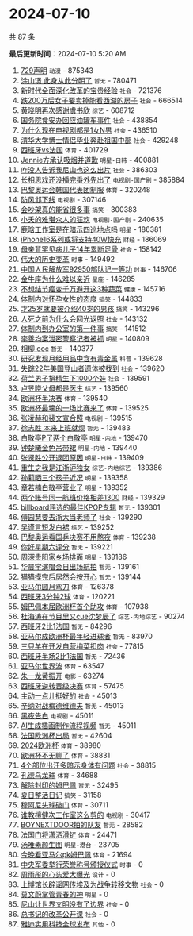 # 2024-07-10

共 87 条


<!-- BEGIN -->

**最后更新时间**：2024-07-10 5:20 AM
1. [729声明](https://m.weibo.cn/search?containerid=100103type%3D1%26t%3D10%26q%3D729%E5%A3%B0%E6%98%8E&stream_entry_id=31&isnewpage=1&extparam=seat%3D1%26flag%3D2%26filter_type%3Drealtimehot%26c_type%3D31%26lcate%3D5001%26cate%3D5001%26realpos%3D1%26q%3D729%25E5%25A3%25B0%25E6%2598%258E%26dgr%3D0%26band_rank%3D1%26pos%3D0%26stream_entry_id%3D31%26display_time%3D1720542361%26pre_seqid%3D17205423611460944688) `动漫` - 875343
2. [涂山璟 此身从此分明了](https://m.weibo.cn/search?containerid=100103type%3D1%26t%3D10%26q%3D%E6%B6%82%E5%B1%B1%E7%92%9F+%E6%AD%A4%E8%BA%AB%E4%BB%8E%E6%AD%A4%E5%88%86%E6%98%8E%E4%BA%86&stream_entry_id=31&isnewpage=1&extparam=seat%3D1%26flag%3D2%26filter_type%3Drealtimehot%26c_type%3D31%26lcate%3D5001%26cate%3D5001%26realpos%3D2%26q%3D%25E6%25B6%2582%25E5%25B1%25B1%25E7%2592%259F%2520%25E6%25AD%25A4%25E8%25BA%25AB%25E4%25BB%258E%25E6%25AD%25A4%25E5%2588%2586%25E6%2598%258E%25E4%25BA%2586%26dgr%3D0%26band_rank%3D2%26pos%3D1%26stream_entry_id%3D31%26display_time%3D1720542361%26pre_seqid%3D17205423611460944688) `暂无` - 780471
3. [新时代全面深化改革的宝贵经验](https://m.weibo.cn/search?containerid=100103type%3D1%26t%3D10%26q%3D%23%E6%96%B0%E6%97%B6%E4%BB%A3%E5%85%A8%E9%9D%A2%E6%B7%B1%E5%8C%96%E6%94%B9%E9%9D%A9%E7%9A%84%E5%AE%9D%E8%B4%B5%E7%BB%8F%E9%AA%8C%23&stream_entry_id=31&isnewpage=1&extparam=seat%3D1%26flag%3D0%26filter_type%3Drealtimehot%26c_type%3D31%26lcate%3D5001%26cate%3D5001%26realpos%3D3%26q%3D%2523%25E6%2596%25B0%25E6%2597%25B6%25E4%25BB%25A3%25E5%2585%25A8%25E9%259D%25A2%25E6%25B7%25B1%25E5%258C%2596%25E6%2594%25B9%25E9%259D%25A9%25E7%259A%2584%25E5%25AE%259D%25E8%25B4%25B5%25E7%25BB%258F%25E9%25AA%258C%2523%26dgr%3D0%26band_rank%3D3%26pos%3D2%26stream_entry_id%3D31%26display_time%3D1720542361%26pre_seqid%3D17205423611460944688) `社会` - 721376
4. [跌200万后女子要卖掉能看西湖的房子](https://m.weibo.cn/search?containerid=100103type%3D1%26t%3D10%26q%3D%23%E8%B7%8C200%E4%B8%87%E5%90%8E%E5%A5%B3%E5%AD%90%E8%A6%81%E5%8D%96%E6%8E%89%E8%83%BD%E7%9C%8B%E8%A5%BF%E6%B9%96%E7%9A%84%E6%88%BF%E5%AD%90%23&stream_entry_id=31&isnewpage=1&extparam=seat%3D1%26flag%3D2%26filter_type%3Drealtimehot%26c_type%3D31%26lcate%3D5001%26cate%3D5001%26realpos%3D4%26q%3D%2523%25E8%25B7%258C200%25E4%25B8%2587%25E5%2590%258E%25E5%25A5%25B3%25E5%25AD%2590%25E8%25A6%2581%25E5%258D%2596%25E6%258E%2589%25E8%2583%25BD%25E7%259C%258B%25E8%25A5%25BF%25E6%25B9%2596%25E7%259A%2584%25E6%2588%25BF%25E5%25AD%2590%2523%26dgr%3D0%26band_rank%3D4%26pos%3D4%26stream_entry_id%3D31%26display_time%3D1720542361%26pre_seqid%3D17205423611460944688) `社会` - 666514
5. [黄晓明再次感谢虞书欣](https://m.weibo.cn/search?containerid=100103type%3D1%26t%3D10%26q%3D%23%E9%BB%84%E6%99%93%E6%98%8E%E5%86%8D%E6%AC%A1%E6%84%9F%E8%B0%A2%E8%99%9E%E4%B9%A6%E6%AC%A3%23&stream_entry_id=31&isnewpage=1&extparam=seat%3D1%26flag%3D2%26filter_type%3Drealtimehot%26c_type%3D31%26lcate%3D5001%26cate%3D5001%26realpos%3D5%26q%3D%2523%25E9%25BB%2584%25E6%2599%2593%25E6%2598%258E%25E5%2586%258D%25E6%25AC%25A1%25E6%2584%259F%25E8%25B0%25A2%25E8%2599%259E%25E4%25B9%25A6%25E6%25AC%25A3%2523%26dgr%3D0%26band_rank%3D5%26pos%3D5%26stream_entry_id%3D31%26display_time%3D1720542361%26pre_seqid%3D17205423611460944688) `综艺` - 608712
6. [国务院食安办回应油罐车事件](https://m.weibo.cn/search?containerid=100103type%3D1%26t%3D10%26q%3D%23%E5%9B%BD%E5%8A%A1%E9%99%A2%E9%A3%9F%E5%AE%89%E5%8A%9E%E5%9B%9E%E5%BA%94%E6%B2%B9%E7%BD%90%E8%BD%A6%E4%BA%8B%E4%BB%B6%23&stream_entry_id=31&isnewpage=1&extparam=seat%3D1%26flag%3D16%26filter_type%3Drealtimehot%26c_type%3D31%26lcate%3D5001%26cate%3D5001%26realpos%3D6%26q%3D%2523%25E5%259B%25BD%25E5%258A%25A1%25E9%2599%25A2%25E9%25A3%259F%25E5%25AE%2589%25E5%258A%259E%25E5%259B%259E%25E5%25BA%2594%25E6%25B2%25B9%25E7%25BD%2590%25E8%25BD%25A6%25E4%25BA%258B%25E4%25BB%25B6%2523%26dgr%3D0%26band_rank%3D6%26pos%3D6%26stream_entry_id%3D31%26display_time%3D1720542361%26pre_seqid%3D17205423611460944688) `社会` - 438854
7. [为什么现在电视剧都是1女N男](https://m.weibo.cn/search?containerid=100103type%3D1%26t%3D10%26q%3D%23%E4%B8%BA%E4%BB%80%E4%B9%88%E7%8E%B0%E5%9C%A8%E7%94%B5%E8%A7%86%E5%89%A7%E9%83%BD%E6%98%AF1%E5%A5%B3N%E7%94%B7%23&stream_entry_id=31&isnewpage=1&extparam=seat%3D1%26flag%3D1%26filter_type%3Drealtimehot%26c_type%3D31%26lcate%3D5001%26cate%3D5001%26realpos%3D7%26q%3D%2523%25E4%25B8%25BA%25E4%25BB%2580%25E4%25B9%2588%25E7%258E%25B0%25E5%259C%25A8%25E7%2594%25B5%25E8%25A7%2586%25E5%2589%25A7%25E9%2583%25BD%25E6%2598%25AF1%25E5%25A5%25B3N%25E7%2594%25B7%2523%26dgr%3D0%26band_rank%3D7%26pos%3D8%26stream_entry_id%3D31%26display_time%3D1720542361%26pre_seqid%3D17205423611460944688) `社会` - 436510
8. [清华大学博士情侣毕业奔赴祖国中部](https://m.weibo.cn/search?containerid=100103type%3D1%26t%3D10%26q%3D%23%E6%B8%85%E5%8D%8E%E5%A4%A7%E5%AD%A6%E5%8D%9A%E5%A3%AB%E6%83%85%E4%BE%A3%E6%AF%95%E4%B8%9A%E5%A5%94%E8%B5%B4%E7%A5%96%E5%9B%BD%E4%B8%AD%E9%83%A8%23&stream_entry_id=31&isnewpage=1&extparam=seat%3D1%26flag%3D1%26filter_type%3Drealtimehot%26c_type%3D31%26lcate%3D5001%26cate%3D5001%26realpos%3D8%26q%3D%2523%25E6%25B8%2585%25E5%258D%258E%25E5%25A4%25A7%25E5%25AD%25A6%25E5%258D%259A%25E5%25A3%25AB%25E6%2583%2585%25E4%25BE%25A3%25E6%25AF%2595%25E4%25B8%259A%25E5%25A5%2594%25E8%25B5%25B4%25E7%25A5%2596%25E5%259B%25BD%25E4%25B8%25AD%25E9%2583%25A8%2523%26dgr%3D0%26band_rank%3D8%26pos%3D9%26stream_entry_id%3D31%26display_time%3D1720542361%26pre_seqid%3D17205423611460944688) `社会` - 429248
9. [西班牙vs法国](https://m.weibo.cn/search?containerid=100103type%3D1%26t%3D10%26q%3D%23%E8%A5%BF%E7%8F%AD%E7%89%99vs%E6%B3%95%E5%9B%BD%23&stream_entry_id=31&isnewpage=1&extparam=seat%3D1%26flag%3D0%26filter_type%3Drealtimehot%26c_type%3D31%26lcate%3D5001%26cate%3D5001%26realpos%3D16%26q%3D%2523%25E8%25A5%25BF%25E7%258F%25AD%25E7%2589%2599vs%25E6%25B3%2595%25E5%259B%25BD%2523%26dgr%3D0%26band_rank%3D16%26pos%3D17%26stream_entry_id%3D31%26display_time%3D1720542361%26pre_seqid%3D17205423611460944688) `体育` - 401729
10. [Jennie方承认吸烟并道歉](https://m.weibo.cn/search?containerid=100103type%3D1%26t%3D10%26q%3D%23Jennie%E6%96%B9%E6%89%BF%E8%AE%A4%E5%90%B8%E7%83%9F%E5%B9%B6%E9%81%93%E6%AD%89%23&stream_entry_id=31&isnewpage=1&extparam=seat%3D1%26flag%3D2%26filter_type%3Drealtimehot%26c_type%3D31%26lcate%3D5001%26cate%3D5001%26realpos%3D9%26q%3D%2523Jennie%25E6%2596%25B9%25E6%2589%25BF%25E8%25AE%25A4%25E5%2590%25B8%25E7%2583%259F%25E5%25B9%25B6%25E9%2581%2593%25E6%25AD%2589%2523%26dgr%3D0%26band_rank%3D9%26pos%3D10%26stream_entry_id%3D31%26display_time%3D1720542361%26pre_seqid%3D17205423611460944688) `明星-日韩` - 400881
11. [咋没人告诉我尼山也这么出片](https://m.weibo.cn/search?containerid=100103type%3D1%26t%3D10%26q%3D%23%E5%92%8B%E6%B2%A1%E4%BA%BA%E5%91%8A%E8%AF%89%E6%88%91%E5%B0%BC%E5%B1%B1%E4%B9%9F%E8%BF%99%E4%B9%88%E5%87%BA%E7%89%87%23&stream_entry_id=31&isnewpage=1&extparam=seat%3D1%26flag%3D32768%26filter_type%3Drealtimehot%26c_type%3D31%26lcate%3D5001%26cate%3D5001%26realpos%3D10%26q%3D%2523%25E5%2592%258B%25E6%25B2%25A1%25E4%25BA%25BA%25E5%2591%258A%25E8%25AF%2589%25E6%2588%2591%25E5%25B0%25BC%25E5%25B1%25B1%25E4%25B9%259F%25E8%25BF%2599%25E4%25B9%2588%25E5%2587%25BA%25E7%2589%2587%2523%26dgr%3D0%26band_rank%3D10%26pos%3D11%26stream_entry_id%3D31%26display_time%3D1720542361%26pre_seqid%3D17205423611460944688) `社会` - 386303
12. [长相思戏还没播完番外先出了](https://m.weibo.cn/search?containerid=100103type%3D1%26t%3D10%26q%3D%23%E9%95%BF%E7%9B%B8%E6%80%9D%E6%88%8F%E8%BF%98%E6%B2%A1%E6%92%AD%E5%AE%8C%E7%95%AA%E5%A4%96%E5%85%88%E5%87%BA%E4%BA%86%23&stream_entry_id=31&isnewpage=1&extparam=seat%3D1%26flag%3D1%26filter_type%3Drealtimehot%26c_type%3D31%26lcate%3D5001%26cate%3D5001%26realpos%3D11%26q%3D%2523%25E9%2595%25BF%25E7%259B%25B8%25E6%2580%259D%25E6%2588%258F%25E8%25BF%2598%25E6%25B2%25A1%25E6%2592%25AD%25E5%25AE%258C%25E7%2595%25AA%25E5%25A4%2596%25E5%2585%2588%25E5%2587%25BA%25E4%25BA%2586%2523%26dgr%3D0%26band_rank%3D11%26pos%3D12%26stream_entry_id%3D31%26display_time%3D1720542361%26pre_seqid%3D17205423611460944688) `电视剧-国产剧` - 385884
13. [巴黎奥运会韩国代表团制服](https://m.weibo.cn/search?containerid=100103type%3D1%26t%3D10%26q%3D%23%E5%B7%B4%E9%BB%8E%E5%A5%A5%E8%BF%90%E4%BC%9A%E9%9F%A9%E5%9B%BD%E4%BB%A3%E8%A1%A8%E5%9B%A2%E5%88%B6%E6%9C%8D%23&stream_entry_id=31&isnewpage=1&extparam=seat%3D1%26flag%3D2%26filter_type%3Drealtimehot%26c_type%3D31%26lcate%3D5001%26cate%3D5001%26realpos%3D12%26q%3D%2523%25E5%25B7%25B4%25E9%25BB%258E%25E5%25A5%25A5%25E8%25BF%2590%25E4%25BC%259A%25E9%259F%25A9%25E5%259B%25BD%25E4%25BB%25A3%25E8%25A1%25A8%25E5%259B%25A2%25E5%2588%25B6%25E6%259C%258D%2523%26dgr%3D0%26band_rank%3D12%26pos%3D13%26stream_entry_id%3D31%26display_time%3D1720542361%26pre_seqid%3D17205423611460944688) `体育` - 320248
14. [防风邶下线](https://m.weibo.cn/search?containerid=100103type%3D1%26t%3D10%26q%3D%23%E9%98%B2%E9%A3%8E%E9%82%B6%E4%B8%8B%E7%BA%BF%23&stream_entry_id=31&isnewpage=1&extparam=seat%3D1%26flag%3D0%26filter_type%3Drealtimehot%26c_type%3D31%26lcate%3D5001%26cate%3D5001%26realpos%3D13%26q%3D%2523%25E9%2598%25B2%25E9%25A3%258E%25E9%2582%25B6%25E4%25B8%258B%25E7%25BA%25BF%2523%26dgr%3D0%26band_rank%3D13%26pos%3D14%26stream_entry_id%3D31%26display_time%3D1720542361%26pre_seqid%3D17205423611460944688) `电视剧` - 307146
15. [会吵架真的能省很多事](https://m.weibo.cn/search?containerid=100103type%3D1%26t%3D10%26q%3D%23%E4%BC%9A%E5%90%B5%E6%9E%B6%E7%9C%9F%E7%9A%84%E8%83%BD%E7%9C%81%E5%BE%88%E5%A4%9A%E4%BA%8B%23&stream_entry_id=31&isnewpage=1&extparam=seat%3D1%26flag%3D2%26filter_type%3Drealtimehot%26c_type%3D31%26lcate%3D5001%26cate%3D5001%26realpos%3D14%26q%3D%2523%25E4%25BC%259A%25E5%2590%25B5%25E6%259E%25B6%25E7%259C%259F%25E7%259A%2584%25E8%2583%25BD%25E7%259C%2581%25E5%25BE%2588%25E5%25A4%259A%25E4%25BA%258B%2523%26dgr%3D0%26band_rank%3D14%26pos%3D15%26stream_entry_id%3D31%26display_time%3D1720542361%26pre_seqid%3D17205423611460944688) `搞笑` - 300383
16. [小夭的难堪众人的狂欢](https://m.weibo.cn/search?containerid=100103type%3D1%26t%3D10%26q%3D%23%E5%B0%8F%E5%A4%AD%E7%9A%84%E9%9A%BE%E5%A0%AA%E4%BC%97%E4%BA%BA%E7%9A%84%E7%8B%82%E6%AC%A2%23&stream_entry_id=31&isnewpage=1&extparam=seat%3D1%26flag%3D0%26filter_type%3Drealtimehot%26c_type%3D31%26lcate%3D5001%26cate%3D5001%26realpos%3D15%26q%3D%2523%25E5%25B0%258F%25E5%25A4%25AD%25E7%259A%2584%25E9%259A%25BE%25E5%25A0%25AA%25E4%25BC%2597%25E4%25BA%25BA%25E7%259A%2584%25E7%258B%2582%25E6%25AC%25A2%2523%26dgr%3D0%26band_rank%3D15%26pos%3D16%26stream_entry_id%3D31%26display_time%3D1720542361%26pre_seqid%3D17205423611460944688) `电视剧-国产剧` - 240635
17. [鹿晗工作室是在暗示四巡地点吗](https://m.weibo.cn/search?containerid=100103type%3D1%26t%3D10%26q%3D%23%E9%B9%BF%E6%99%97%E5%B7%A5%E4%BD%9C%E5%AE%A4%E6%98%AF%E5%9C%A8%E6%9A%97%E7%A4%BA%E5%9B%9B%E5%B7%A1%E5%9C%B0%E7%82%B9%E5%90%97%23&stream_entry_id=31&isnewpage=1&extparam=seat%3D1%26flag%3D0%26filter_type%3Drealtimehot%26c_type%3D31%26lcate%3D5001%26cate%3D5001%26realpos%3D17%26q%3D%2523%25E9%25B9%25BF%25E6%2599%2597%25E5%25B7%25A5%25E4%25BD%259C%25E5%25AE%25A4%25E6%2598%25AF%25E5%259C%25A8%25E6%259A%2597%25E7%25A4%25BA%25E5%259B%259B%25E5%25B7%25A1%25E5%259C%25B0%25E7%2582%25B9%25E5%2590%2597%2523%26dgr%3D0%26band_rank%3D17%26pos%3D18%26stream_entry_id%3D31%26display_time%3D1720542361%26pre_seqid%3D17205423611460944688) `明星` - 186381
18. [iPhone16系列或将支持40W快充](https://m.weibo.cn/search?containerid=100103type%3D1%26t%3D10%26q%3D%23iPhone16%E7%B3%BB%E5%88%97%E6%88%96%E5%B0%86%E6%94%AF%E6%8C%8140W%E5%BF%AB%E5%85%85%23&stream_entry_id=31&isnewpage=1&extparam=seat%3D1%26flag%3D1%26filter_type%3Drealtimehot%26c_type%3D31%26lcate%3D5001%26cate%3D5001%26realpos%3D18%26q%3D%2523iPhone16%25E7%25B3%25BB%25E5%2588%2597%25E6%2588%2596%25E5%25B0%2586%25E6%2594%25AF%25E6%258C%258140W%25E5%25BF%25AB%25E5%2585%2585%2523%26dgr%3D0%26band_rank%3D18%26pos%3D19%26stream_entry_id%3D31%26display_time%3D1720542361%26pre_seqid%3D17205423611460944688) `财经` - 186069
19. [母亲背罕见病儿子14年累断足骨](https://m.weibo.cn/search?containerid=100103type%3D1%26t%3D10%26q%3D%23%E6%AF%8D%E4%BA%B2%E8%83%8C%E7%BD%95%E8%A7%81%E7%97%85%E5%84%BF%E5%AD%9014%E5%B9%B4%E7%B4%AF%E6%96%AD%E8%B6%B3%E9%AA%A8%23&stream_entry_id=31&isnewpage=1&extparam=seat%3D1%26flag%3D32768%26filter_type%3Drealtimehot%26c_type%3D31%26lcate%3D5001%26cate%3D5001%26realpos%3D10%26q%3D%2523%25E6%25AF%258D%25E4%25BA%25B2%25E8%2583%258C%25E7%25BD%2595%25E8%25A7%2581%25E7%2597%2585%25E5%2584%25BF%25E5%25AD%259014%25E5%25B9%25B4%25E7%25B4%25AF%25E6%2596%25AD%25E8%25B6%25B3%25E9%25AA%25A8%2523%26dgr%3D0%26band_rank%3D10%26pos%3D11%26stream_entry_id%3D31%26display_time%3D1720545578%26pre_seqid%3D172054557846500489212) `社会` - 158142
20. [伟大的历史变革](https://m.weibo.cn/search?containerid=100103type%3D1%26t%3D10%26q%3D%23%E4%BC%9F%E5%A4%A7%E7%9A%84%E5%8E%86%E5%8F%B2%E5%8F%98%E9%9D%A9%23&stream_entry_id=31&isnewpage=1&extparam=seat%3D1%26flag%3D0%26filter_type%3Drealtimehot%26c_type%3D31%26band_rank%3D3%26lcate%3D5001%26cate%3D5001%26stream_entry_id%3D31%26pos%3D2%26realpos%3D3%26q%3D%2523%25E4%25BC%259F%25E5%25A4%25A7%25E7%259A%2584%25E5%258E%2586%25E5%258F%25B2%25E5%258F%2598%25E9%259D%25A9%2523%26dgr%3D0%26display_time%3D1720549640%26pre_seqid%3D17205496405250944353) `时事` - 149492
21. [中国人民解放军92950部队记一等功](https://m.weibo.cn/search?containerid=100103type%3D1%26t%3D10%26q%3D%23%E4%B8%AD%E5%9B%BD%E4%BA%BA%E6%B0%91%E8%A7%A3%E6%94%BE%E5%86%9B92950%E9%83%A8%E9%98%9F%E8%AE%B0%E4%B8%80%E7%AD%89%E5%8A%9F%23&stream_entry_id=31&isnewpage=1&extparam=seat%3D1%26flag%3D0%26filter_type%3Drealtimehot%26c_type%3D31%26lcate%3D5001%26cate%3D5001%26realpos%3D19%26q%3D%2523%25E4%25B8%25AD%25E5%259B%25BD%25E4%25BA%25BA%25E6%25B0%2591%25E8%25A7%25A3%25E6%2594%25BE%25E5%2586%259B92950%25E9%2583%25A8%25E9%2598%259F%25E8%25AE%25B0%25E4%25B8%2580%25E7%25AD%2589%25E5%258A%259F%2523%26dgr%3D0%26band_rank%3D19%26pos%3D20%26stream_entry_id%3D31%26display_time%3D1720542361%26pre_seqid%3D17205423611460944688) `时事` - 146706
22. [金牛座为什么难以亲近](https://m.weibo.cn/search?containerid=100103type%3D1%26t%3D10%26q%3D%23%E9%87%91%E7%89%9B%E5%BA%A7%E4%B8%BA%E4%BB%80%E4%B9%88%E9%9A%BE%E4%BB%A5%E4%BA%B2%E8%BF%91%23&stream_entry_id=31&isnewpage=1&extparam=seat%3D1%26flag%3D0%26filter_type%3Drealtimehot%26c_type%3D31%26lcate%3D5001%26cate%3D5001%26realpos%3D20%26q%3D%2523%25E9%2587%2591%25E7%2589%259B%25E5%25BA%25A7%25E4%25B8%25BA%25E4%25BB%2580%25E4%25B9%2588%25E9%259A%25BE%25E4%25BB%25A5%25E4%25BA%25B2%25E8%25BF%2591%2523%26dgr%3D0%26band_rank%3D20%26pos%3D21%26stream_entry_id%3D31%26display_time%3D1720542361%26pre_seqid%3D17205423611460944688) `星座` - 146285
23. [不想结节癌变千万避开这3种蔬菜](https://m.weibo.cn/search?containerid=100103type%3D1%26t%3D10%26q%3D%23%E4%B8%8D%E6%83%B3%E7%BB%93%E8%8A%82%E7%99%8C%E5%8F%98%E5%8D%83%E4%B8%87%E9%81%BF%E5%BC%80%E8%BF%993%E7%A7%8D%E8%94%AC%E8%8F%9C%23&stream_entry_id=31&isnewpage=1&extparam=seat%3D1%26flag%3D1%26filter_type%3Drealtimehot%26c_type%3D31%26lcate%3D5001%26cate%3D5001%26realpos%3D21%26q%3D%2523%25E4%25B8%258D%25E6%2583%25B3%25E7%25BB%2593%25E8%258A%2582%25E7%2599%258C%25E5%258F%2598%25E5%258D%2583%25E4%25B8%2587%25E9%2581%25BF%25E5%25BC%2580%25E8%25BF%25993%25E7%25A7%258D%25E8%2594%25AC%25E8%258F%259C%2523%26dgr%3D0%26band_rank%3D21%26pos%3D22%26stream_entry_id%3D31%26display_time%3D1720542361%26pre_seqid%3D17205423611460944688) `健康` - 145716
24. [体制内对怀孕女性的态度](https://m.weibo.cn/search?containerid=100103type%3D1%26t%3D10%26q%3D%23%E4%BD%93%E5%88%B6%E5%86%85%E5%AF%B9%E6%80%80%E5%AD%95%E5%A5%B3%E6%80%A7%E7%9A%84%E6%80%81%E5%BA%A6%23&stream_entry_id=31&isnewpage=1&extparam=seat%3D1%26flag%3D0%26filter_type%3Drealtimehot%26c_type%3D31%26lcate%3D5001%26cate%3D5001%26realpos%3D22%26q%3D%2523%25E4%25BD%2593%25E5%2588%25B6%25E5%2586%2585%25E5%25AF%25B9%25E6%2580%2580%25E5%25AD%2595%25E5%25A5%25B3%25E6%2580%25A7%25E7%259A%2584%25E6%2580%2581%25E5%25BA%25A6%2523%26dgr%3D0%26band_rank%3D22%26pos%3D23%26stream_entry_id%3D31%26display_time%3D1720542361%26pre_seqid%3D17205423611460944688) `搞笑` - 144833
25. [才25岁就要被介绍40岁的男孩](https://m.weibo.cn/search?containerid=100103type%3D1%26t%3D10%26q%3D%23%E6%89%8D25%E5%B2%81%E5%B0%B1%E8%A6%81%E8%A2%AB%E4%BB%8B%E7%BB%8D40%E5%B2%81%E7%9A%84%E7%94%B7%E5%AD%A9%23&stream_entry_id=31&isnewpage=1&extparam=seat%3D1%26flag%3D0%26filter_type%3Drealtimehot%26c_type%3D31%26lcate%3D5001%26cate%3D5001%26realpos%3D23%26q%3D%2523%25E6%2589%258D25%25E5%25B2%2581%25E5%25B0%25B1%25E8%25A6%2581%25E8%25A2%25AB%25E4%25BB%258B%25E7%25BB%258D40%25E5%25B2%2581%25E7%259A%2584%25E7%2594%25B7%25E5%25AD%25A9%2523%26dgr%3D0%26band_rank%3D23%26pos%3D24%26stream_entry_id%3D31%26display_time%3D1720542361%26pre_seqid%3D17205423611460944688) `搞笑` - 143296
26. [人死之前为什么会回光返照](https://m.weibo.cn/search?containerid=100103type%3D1%26t%3D10%26q%3D%23%E4%BA%BA%E6%AD%BB%E4%B9%8B%E5%89%8D%E4%B8%BA%E4%BB%80%E4%B9%88%E4%BC%9A%E5%9B%9E%E5%85%89%E8%BF%94%E7%85%A7%23&stream_entry_id=31&isnewpage=1&extparam=seat%3D1%26flag%3D1%26filter_type%3Drealtimehot%26c_type%3D31%26lcate%3D5001%26cate%3D5001%26realpos%3D24%26q%3D%2523%25E4%25BA%25BA%25E6%25AD%25BB%25E4%25B9%258B%25E5%2589%258D%25E4%25B8%25BA%25E4%25BB%2580%25E4%25B9%2588%25E4%25BC%259A%25E5%259B%259E%25E5%2585%2589%25E8%25BF%2594%25E7%2585%25A7%2523%26dgr%3D0%26band_rank%3D24%26pos%3D25%26stream_entry_id%3D31%26display_time%3D1720542361%26pre_seqid%3D17205423611460944688) `社会` - 143132
27. [体制内到办公室的第一件事](https://m.weibo.cn/search?containerid=100103type%3D1%26t%3D10%26q%3D%23%E4%BD%93%E5%88%B6%E5%86%85%E5%88%B0%E5%8A%9E%E5%85%AC%E5%AE%A4%E7%9A%84%E7%AC%AC%E4%B8%80%E4%BB%B6%E4%BA%8B%23&stream_entry_id=31&isnewpage=1&extparam=seat%3D1%26flag%3D0%26filter_type%3Drealtimehot%26c_type%3D31%26lcate%3D5001%26cate%3D5001%26realpos%3D25%26q%3D%2523%25E4%25BD%2593%25E5%2588%25B6%25E5%2586%2585%25E5%2588%25B0%25E5%258A%259E%25E5%2585%25AC%25E5%25AE%25A4%25E7%259A%2584%25E7%25AC%25AC%25E4%25B8%2580%25E4%25BB%25B6%25E4%25BA%258B%2523%26dgr%3D0%26band_rank%3D25%26pos%3D26%26stream_entry_id%3D31%26display_time%3D1720542361%26pre_seqid%3D17205423611460944688) `搞笑` - 141512
28. [李善均案泄密警察记者被抓](https://m.weibo.cn/search?containerid=100103type%3D1%26t%3D10%26q%3D%23%E6%9D%8E%E5%96%84%E5%9D%87%E6%A1%88%E6%B3%84%E5%AF%86%E8%AD%A6%E5%AF%9F%E8%AE%B0%E8%80%85%E8%A2%AB%E6%8A%93%23&stream_entry_id=31&isnewpage=1&extparam=seat%3D1%26flag%3D1%26filter_type%3Drealtimehot%26c_type%3D31%26lcate%3D5001%26cate%3D5001%26realpos%3D26%26q%3D%2523%25E6%259D%258E%25E5%2596%2584%25E5%259D%2587%25E6%25A1%2588%25E6%25B3%2584%25E5%25AF%2586%25E8%25AD%25A6%25E5%25AF%259F%25E8%25AE%25B0%25E8%2580%2585%25E8%25A2%25AB%25E6%258A%2593%2523%26dgr%3D0%26band_rank%3D26%26pos%3D27%26stream_entry_id%3D31%26display_time%3D1720542361%26pre_seqid%3D17205423611460944688) `明星` - 140809
29. [相柳 ooc](https://m.weibo.cn/search?containerid=100103type%3D1%26t%3D10%26q%3D%E7%9B%B8%E6%9F%B3+ooc&stream_entry_id=31&isnewpage=1&extparam=seat%3D1%26flag%3D1%26filter_type%3Drealtimehot%26c_type%3D31%26lcate%3D5001%26cate%3D5001%26realpos%3D27%26q%3D%25E7%259B%25B8%25E6%259F%25B3%2520ooc%26dgr%3D0%26band_rank%3D27%26pos%3D28%26stream_entry_id%3D31%26display_time%3D1720542361%26pre_seqid%3D17205423611460944688) `暂无` - 140377
30. [研究发现月经用品中含有毒金属](https://m.weibo.cn/search?containerid=100103type%3D1%26t%3D10%26q%3D%23%E7%A0%94%E7%A9%B6%E5%8F%91%E7%8E%B0%E6%9C%88%E7%BB%8F%E7%94%A8%E5%93%81%E4%B8%AD%E5%90%AB%E6%9C%89%E6%AF%92%E9%87%91%E5%B1%9E%23&stream_entry_id=31&isnewpage=1&extparam=seat%3D1%26flag%3D0%26filter_type%3Drealtimehot%26c_type%3D31%26lcate%3D5001%26cate%3D5001%26realpos%3D28%26q%3D%2523%25E7%25A0%2594%25E7%25A9%25B6%25E5%258F%2591%25E7%258E%25B0%25E6%259C%2588%25E7%25BB%258F%25E7%2594%25A8%25E5%2593%2581%25E4%25B8%25AD%25E5%2590%25AB%25E6%259C%2589%25E6%25AF%2592%25E9%2587%2591%25E5%25B1%259E%2523%26dgr%3D0%26band_rank%3D28%26pos%3D29%26stream_entry_id%3D31%26display_time%3D1720542361%26pre_seqid%3D17205423611460944688) `科普` - 139628
31. [失踪22年美国登山者遗体被找到](https://m.weibo.cn/search?containerid=100103type%3D1%26t%3D10%26q%3D%23%E5%A4%B1%E8%B8%AA22%E5%B9%B4%E7%BE%8E%E5%9B%BD%E7%99%BB%E5%B1%B1%E8%80%85%E9%81%97%E4%BD%93%E8%A2%AB%E6%89%BE%E5%88%B0%23&stream_entry_id=31&isnewpage=1&extparam=seat%3D1%26flag%3D0%26filter_type%3Drealtimehot%26c_type%3D31%26lcate%3D5001%26cate%3D5001%26realpos%3D29%26q%3D%2523%25E5%25A4%25B1%25E8%25B8%25AA22%25E5%25B9%25B4%25E7%25BE%258E%25E5%259B%25BD%25E7%2599%25BB%25E5%25B1%25B1%25E8%2580%2585%25E9%2581%2597%25E4%25BD%2593%25E8%25A2%25AB%25E6%2589%25BE%25E5%2588%25B0%2523%26dgr%3D0%26band_rank%3D29%26pos%3D30%26stream_entry_id%3D31%26display_time%3D1720542361%26pre_seqid%3D17205423611460944688) `社会` - 139620
32. [荷兰男子捐精生下1000个娃](https://m.weibo.cn/search?containerid=100103type%3D1%26t%3D10%26q%3D%23%E8%8D%B7%E5%85%B0%E7%94%B7%E5%AD%90%E6%8D%90%E7%B2%BE%E7%94%9F%E4%B8%8B1000%E4%B8%AA%E5%A8%83%23&stream_entry_id=31&isnewpage=1&extparam=seat%3D1%26flag%3D0%26filter_type%3Drealtimehot%26c_type%3D31%26lcate%3D5001%26cate%3D5001%26realpos%3D30%26q%3D%2523%25E8%258D%25B7%25E5%2585%25B0%25E7%2594%25B7%25E5%25AD%2590%25E6%258D%2590%25E7%25B2%25BE%25E7%2594%259F%25E4%25B8%258B1000%25E4%25B8%25AA%25E5%25A8%2583%2523%26dgr%3D0%26band_rank%3D30%26pos%3D31%26stream_entry_id%3D31%26display_time%3D1720542361%26pre_seqid%3D17205423611460944688) `社会` - 139591
33. [卢昱晓父母都是医生](https://m.weibo.cn/search?containerid=100103type%3D1%26t%3D10%26q%3D%23%E5%8D%A2%E6%98%B1%E6%99%93%E7%88%B6%E6%AF%8D%E9%83%BD%E6%98%AF%E5%8C%BB%E7%94%9F%23&stream_entry_id=31&isnewpage=1&extparam=seat%3D1%26flag%3D0%26filter_type%3Drealtimehot%26c_type%3D31%26lcate%3D5001%26cate%3D5001%26realpos%3D31%26q%3D%2523%25E5%258D%25A2%25E6%2598%25B1%25E6%2599%2593%25E7%2588%25B6%25E6%25AF%258D%25E9%2583%25BD%25E6%2598%25AF%25E5%258C%25BB%25E7%2594%259F%2523%26dgr%3D0%26band_rank%3D31%26pos%3D32%26stream_entry_id%3D31%26display_time%3D1720542361%26pre_seqid%3D17205423611460944688) `综艺` - 139560
34. [欧洲杯半决赛](https://m.weibo.cn/search?containerid=100103type%3D1%26t%3D10%26q%3D%E6%AC%A7%E6%B4%B2%E6%9D%AF%E5%8D%8A%E5%86%B3%E8%B5%9B&stream_entry_id=31&isnewpage=1&extparam=seat%3D1%26flag%3D0%26filter_type%3Drealtimehot%26c_type%3D31%26lcate%3D5001%26cate%3D5001%26realpos%3D32%26q%3D%25E6%25AC%25A7%25E6%25B4%25B2%25E6%259D%25AF%25E5%258D%258A%25E5%2586%25B3%25E8%25B5%259B%26dgr%3D0%26band_rank%3D32%26pos%3D33%26stream_entry_id%3D31%26display_time%3D1720542361%26pre_seqid%3D17205423611460944688) `体育` - 139540
35. [欧洲杯最壕的一场比赛来了](https://m.weibo.cn/search?containerid=100103type%3D1%26t%3D10%26q%3D%23%E6%AC%A7%E6%B4%B2%E6%9D%AF%E6%9C%80%E5%A3%95%E7%9A%84%E4%B8%80%E5%9C%BA%E6%AF%94%E8%B5%9B%E6%9D%A5%E4%BA%86%23&stream_entry_id=31&isnewpage=1&extparam=seat%3D1%26flag%3D0%26filter_type%3Drealtimehot%26c_type%3D31%26lcate%3D5001%26cate%3D5001%26realpos%3D33%26q%3D%2523%25E6%25AC%25A7%25E6%25B4%25B2%25E6%259D%25AF%25E6%259C%2580%25E5%25A3%2595%25E7%259A%2584%25E4%25B8%2580%25E5%259C%25BA%25E6%25AF%2594%25E8%25B5%259B%25E6%259D%25A5%25E4%25BA%2586%2523%26dgr%3D0%26band_rank%3D33%26pos%3D34%26stream_entry_id%3D31%26display_time%3D1720542361%26pre_seqid%3D17205423611460944688) `体育` - 139525
36. [张凌赫和裴文宣合照](https://m.weibo.cn/search?containerid=100103type%3D1%26t%3D10%26q%3D%23%E5%BC%A0%E5%87%8C%E8%B5%AB%E5%92%8C%E8%A3%B4%E6%96%87%E5%AE%A3%E5%90%88%E7%85%A7%23&stream_entry_id=31&isnewpage=1&extparam=seat%3D1%26flag%3D0%26filter_type%3Drealtimehot%26c_type%3D31%26lcate%3D5001%26cate%3D5001%26realpos%3D34%26q%3D%2523%25E5%25BC%25A0%25E5%2587%258C%25E8%25B5%25AB%25E5%2592%258C%25E8%25A3%25B4%25E6%2596%2587%25E5%25AE%25A3%25E5%2590%2588%25E7%2585%25A7%2523%26dgr%3D0%26band_rank%3D34%26pos%3D35%26stream_entry_id%3D31%26display_time%3D1720542361%26pre_seqid%3D17205423611460944688) `电视剧` - 139515
37. [徐志胜 本来上班就烦](https://m.weibo.cn/search?containerid=100103type%3D1%26t%3D10%26q%3D%E5%BE%90%E5%BF%97%E8%83%9C+%E6%9C%AC%E6%9D%A5%E4%B8%8A%E7%8F%AD%E5%B0%B1%E7%83%A6&stream_entry_id=31&isnewpage=1&extparam=seat%3D1%26flag%3D0%26filter_type%3Drealtimehot%26c_type%3D31%26lcate%3D5001%26cate%3D5001%26realpos%3D35%26q%3D%25E5%25BE%2590%25E5%25BF%2597%25E8%2583%259C%2520%25E6%259C%25AC%25E6%259D%25A5%25E4%25B8%258A%25E7%258F%25AD%25E5%25B0%25B1%25E7%2583%25A6%26dgr%3D0%26band_rank%3D35%26pos%3D36%26stream_entry_id%3D31%26display_time%3D1720542361%26pre_seqid%3D17205423611460944688) `暂无` - 139483
38. [白敬亭P了两个白敬亭](https://m.weibo.cn/search?containerid=100103type%3D1%26t%3D10%26q%3D%23%E7%99%BD%E6%95%AC%E4%BA%ADP%E4%BA%86%E4%B8%A4%E4%B8%AA%E7%99%BD%E6%95%AC%E4%BA%AD%23&stream_entry_id=31&isnewpage=1&extparam=seat%3D1%26flag%3D0%26filter_type%3Drealtimehot%26c_type%3D31%26lcate%3D5001%26cate%3D5001%26realpos%3D36%26q%3D%2523%25E7%2599%25BD%25E6%2595%25AC%25E4%25BA%25ADP%25E4%25BA%2586%25E4%25B8%25A4%25E4%25B8%25AA%25E7%2599%25BD%25E6%2595%25AC%25E4%25BA%25AD%2523%26dgr%3D0%26band_rank%3D36%26pos%3D37%26stream_entry_id%3D31%26display_time%3D1720542361%26pre_seqid%3D17205423611460944688) `明星-内地` - 139470
39. [钟楚曦金色吊带裙](https://m.weibo.cn/search?containerid=100103type%3D1%26t%3D10%26q%3D%23%E9%92%9F%E6%A5%9A%E6%9B%A6%E9%87%91%E8%89%B2%E5%90%8A%E5%B8%A6%E8%A3%99%23&stream_entry_id=31&isnewpage=1&extparam=seat%3D1%26flag%3D1%26filter_type%3Drealtimehot%26c_type%3D31%26lcate%3D5001%26cate%3D5001%26realpos%3D37%26q%3D%2523%25E9%2592%259F%25E6%25A5%259A%25E6%259B%25A6%25E9%2587%2591%25E8%2589%25B2%25E5%2590%258A%25E5%25B8%25A6%25E8%25A3%2599%2523%26dgr%3D0%26band_rank%3D37%26pos%3D38%26stream_entry_id%3D31%26display_time%3D1720542361%26pre_seqid%3D17205423611460944688) `明星-内地` - 139440
40. [张贤胜公开退团原因](https://m.weibo.cn/search?containerid=100103type%3D1%26t%3D10%26q%3D%23%E5%BC%A0%E8%B4%A4%E8%83%9C%E5%85%AC%E5%BC%80%E9%80%80%E5%9B%A2%E5%8E%9F%E5%9B%A0%23&stream_entry_id=31&isnewpage=1&extparam=seat%3D1%26flag%3D0%26filter_type%3Drealtimehot%26c_type%3D31%26lcate%3D5001%26cate%3D5001%26realpos%3D38%26q%3D%2523%25E5%25BC%25A0%25E8%25B4%25A4%25E8%2583%259C%25E5%2585%25AC%25E5%25BC%2580%25E9%2580%2580%25E5%259B%25A2%25E5%258E%259F%25E5%259B%25A0%2523%26dgr%3D0%26band_rank%3D38%26pos%3D39%26stream_entry_id%3D31%26display_time%3D1720542361%26pre_seqid%3D17205423611460944688) `明星-日韩` - 139409
41. [重生之我是江浙沪独女](https://m.weibo.cn/search?containerid=100103type%3D1%26t%3D10%26q%3D%23%E9%87%8D%E7%94%9F%E4%B9%8B%E6%88%91%E6%98%AF%E6%B1%9F%E6%B5%99%E6%B2%AA%E7%8B%AC%E5%A5%B3%23&stream_entry_id=31&isnewpage=1&extparam=seat%3D1%26flag%3D0%26filter_type%3Drealtimehot%26c_type%3D31%26lcate%3D5001%26cate%3D5001%26realpos%3D39%26q%3D%2523%25E9%2587%258D%25E7%2594%259F%25E4%25B9%258B%25E6%2588%2591%25E6%2598%25AF%25E6%25B1%259F%25E6%25B5%2599%25E6%25B2%25AA%25E7%258B%25AC%25E5%25A5%25B3%2523%26dgr%3D0%26band_rank%3D39%26pos%3D40%26stream_entry_id%3D31%26display_time%3D1720542361%26pre_seqid%3D17205423611460944688) `综艺-内地综艺` - 139386
42. [孙莉晒三个孩子近况](https://m.weibo.cn/search?containerid=100103type%3D1%26t%3D10%26q%3D%23%E5%AD%99%E8%8E%89%E6%99%92%E4%B8%89%E4%B8%AA%E5%AD%A9%E5%AD%90%E8%BF%91%E5%86%B5%23&stream_entry_id=31&isnewpage=1&extparam=seat%3D1%26flag%3D0%26filter_type%3Drealtimehot%26c_type%3D31%26lcate%3D5001%26cate%3D5001%26realpos%3D40%26q%3D%2523%25E5%25AD%2599%25E8%258E%2589%25E6%2599%2592%25E4%25B8%2589%25E4%25B8%25AA%25E5%25AD%25A9%25E5%25AD%2590%25E8%25BF%2591%25E5%2586%25B5%2523%26dgr%3D0%26band_rank%3D40%26pos%3D41%26stream_entry_id%3D31%26display_time%3D1720542361%26pre_seqid%3D17205423611460944688) `明星` - 139358
43. [章若楠白敬亭营业了](https://m.weibo.cn/search?containerid=100103type%3D1%26t%3D10%26q%3D%23%E7%AB%A0%E8%8B%A5%E6%A5%A0%E7%99%BD%E6%95%AC%E4%BA%AD%E8%90%A5%E4%B8%9A%E4%BA%86%23&stream_entry_id=31&isnewpage=1&extparam=seat%3D1%26flag%3D0%26filter_type%3Drealtimehot%26c_type%3D31%26lcate%3D5001%26cate%3D5001%26realpos%3D41%26q%3D%2523%25E7%25AB%25A0%25E8%258B%25A5%25E6%25A5%25A0%25E7%2599%25BD%25E6%2595%25AC%25E4%25BA%25AD%25E8%2590%25A5%25E4%25B8%259A%25E4%25BA%2586%2523%26dgr%3D0%26band_rank%3D41%26pos%3D42%26stream_entry_id%3D31%26display_time%3D1720542361%26pre_seqid%3D17205423611460944688) `明星` - 139352
44. [两个账号同一航班价格相差1300](https://m.weibo.cn/search?containerid=100103type%3D1%26t%3D10%26q%3D%23%E4%B8%A4%E4%B8%AA%E8%B4%A6%E5%8F%B7%E5%90%8C%E4%B8%80%E8%88%AA%E7%8F%AD%E4%BB%B7%E6%A0%BC%E7%9B%B8%E5%B7%AE1300%23&stream_entry_id=31&isnewpage=1&extparam=seat%3D1%26flag%3D0%26filter_type%3Drealtimehot%26c_type%3D31%26lcate%3D5001%26cate%3D5001%26realpos%3D42%26q%3D%2523%25E4%25B8%25A4%25E4%25B8%25AA%25E8%25B4%25A6%25E5%258F%25B7%25E5%2590%258C%25E4%25B8%2580%25E8%2588%25AA%25E7%258F%25AD%25E4%25BB%25B7%25E6%25A0%25BC%25E7%259B%25B8%25E5%25B7%25AE1300%2523%26dgr%3D0%26band_rank%3D42%26pos%3D43%26stream_entry_id%3D31%26display_time%3D1720542361%26pre_seqid%3D17205423611460944688) `财经` - 139329
45. [billboard评选的最佳KPOP专辑](https://m.weibo.cn/search?containerid=100103type%3D1%26t%3D10%26q%3Dbillboard%E8%AF%84%E9%80%89%E7%9A%84%E6%9C%80%E4%BD%B3KPOP%E4%B8%93%E8%BE%91&stream_entry_id=31&isnewpage=1&extparam=seat%3D1%26flag%3D1%26filter_type%3Drealtimehot%26c_type%3D31%26lcate%3D5001%26cate%3D5001%26realpos%3D43%26q%3Dbillboard%25E8%25AF%2584%25E9%2580%2589%25E7%259A%2584%25E6%259C%2580%25E4%25BD%25B3KPOP%25E4%25B8%2593%25E8%25BE%2591%26dgr%3D0%26band_rank%3D43%26pos%3D44%26stream_entry_id%3D31%26display_time%3D1720542361%26pre_seqid%3D17205423611460944688) `暂无` - 139301
46. [傅园慧要去浙大当老师了](https://m.weibo.cn/search?containerid=100103type%3D1%26t%3D10%26q%3D%23%E5%82%85%E5%9B%AD%E6%85%A7%E8%A6%81%E5%8E%BB%E6%B5%99%E5%A4%A7%E5%BD%93%E8%80%81%E5%B8%88%E4%BA%86%23&stream_entry_id=31&isnewpage=1&extparam=seat%3D1%26flag%3D0%26filter_type%3Drealtimehot%26c_type%3D31%26lcate%3D5001%26cate%3D5001%26realpos%3D44%26q%3D%2523%25E5%2582%2585%25E5%259B%25AD%25E6%2585%25A7%25E8%25A6%2581%25E5%258E%25BB%25E6%25B5%2599%25E5%25A4%25A7%25E5%25BD%2593%25E8%2580%2581%25E5%25B8%2588%25E4%25BA%2586%2523%26dgr%3D0%26band_rank%3D44%26pos%3D45%26stream_entry_id%3D31%26display_time%3D1720542361%26pre_seqid%3D17205423611460944688) `社会` - 139290
47. [吴谨言短发白裙](https://m.weibo.cn/search?containerid=100103type%3D1%26t%3D10%26q%3D%23%E5%90%B4%E8%B0%A8%E8%A8%80%E7%9F%AD%E5%8F%91%E7%99%BD%E8%A3%99%23&stream_entry_id=31&isnewpage=1&extparam=seat%3D1%26flag%3D0%26filter_type%3Drealtimehot%26c_type%3D31%26lcate%3D5001%26cate%3D5001%26realpos%3D45%26q%3D%2523%25E5%2590%25B4%25E8%25B0%25A8%25E8%25A8%2580%25E7%259F%25AD%25E5%258F%2591%25E7%2599%25BD%25E8%25A3%2599%2523%26dgr%3D0%26band_rank%3D45%26pos%3D46%26stream_entry_id%3D31%26display_time%3D1720542361%26pre_seqid%3D17205423611460944688) `综艺` - 139252
48. [巴黎奥运看国乒决赛不用熬夜](https://m.weibo.cn/search?containerid=100103type%3D1%26t%3D10%26q%3D%23%E5%B7%B4%E9%BB%8E%E5%A5%A5%E8%BF%90%E7%9C%8B%E5%9B%BD%E4%B9%92%E5%86%B3%E8%B5%9B%E4%B8%8D%E7%94%A8%E7%86%AC%E5%A4%9C%23&stream_entry_id=31&isnewpage=1&extparam=seat%3D1%26flag%3D0%26filter_type%3Drealtimehot%26c_type%3D31%26lcate%3D5001%26cate%3D5001%26realpos%3D46%26q%3D%2523%25E5%25B7%25B4%25E9%25BB%258E%25E5%25A5%25A5%25E8%25BF%2590%25E7%259C%258B%25E5%259B%25BD%25E4%25B9%2592%25E5%2586%25B3%25E8%25B5%259B%25E4%25B8%258D%25E7%2594%25A8%25E7%2586%25AC%25E5%25A4%259C%2523%26dgr%3D0%26band_rank%3D46%26pos%3D47%26stream_entry_id%3D31%26display_time%3D1720542361%26pre_seqid%3D17205423611460944688) `体育` - 139238
49. [你好星期六评分](https://m.weibo.cn/search?containerid=100103type%3D1%26t%3D10%26q%3D%E4%BD%A0%E5%A5%BD%E6%98%9F%E6%9C%9F%E5%85%AD%E8%AF%84%E5%88%86&stream_entry_id=31&isnewpage=1&extparam=seat%3D1%26flag%3D0%26filter_type%3Drealtimehot%26c_type%3D31%26lcate%3D5001%26cate%3D5001%26realpos%3D47%26q%3D%25E4%25BD%25A0%25E5%25A5%25BD%25E6%2598%259F%25E6%259C%259F%25E5%2585%25AD%25E8%25AF%2584%25E5%2588%2586%26dgr%3D0%26band_rank%3D47%26pos%3D48%26stream_entry_id%3D31%26display_time%3D1720542361%26pre_seqid%3D17205423611460944688) `暂无` - 139221
50. [周深贵阳家乡场排面](https://m.weibo.cn/search?containerid=100103type%3D1%26t%3D10%26q%3D%23%E5%91%A8%E6%B7%B1%E8%B4%B5%E9%98%B3%E5%AE%B6%E4%B9%A1%E5%9C%BA%E6%8E%92%E9%9D%A2%23&stream_entry_id=31&isnewpage=1&extparam=seat%3D1%26flag%3D1%26filter_type%3Drealtimehot%26c_type%3D31%26lcate%3D5001%26cate%3D5001%26realpos%3D48%26q%3D%2523%25E5%2591%25A8%25E6%25B7%25B1%25E8%25B4%25B5%25E9%2598%25B3%25E5%25AE%25B6%25E4%25B9%25A1%25E5%259C%25BA%25E6%258E%2592%25E9%259D%25A2%2523%26dgr%3D0%26band_rank%3D48%26pos%3D49%26stream_entry_id%3D31%26display_time%3D1720542361%26pre_seqid%3D17205423611460944688) `明星` - 139186
51. [华晨宇演唱会日出场航拍](https://m.weibo.cn/search?containerid=100103type%3D1%26t%3D10%26q%3D%E5%8D%8E%E6%99%A8%E5%AE%87%E6%BC%94%E5%94%B1%E4%BC%9A%E6%97%A5%E5%87%BA%E5%9C%BA%E8%88%AA%E6%8B%8D&stream_entry_id=31&isnewpage=1&extparam=seat%3D1%26flag%3D0%26filter_type%3Drealtimehot%26c_type%3D31%26lcate%3D5001%26cate%3D5001%26realpos%3D49%26q%3D%25E5%258D%258E%25E6%2599%25A8%25E5%25AE%2587%25E6%25BC%2594%25E5%2594%25B1%25E4%25BC%259A%25E6%2597%25A5%25E5%2587%25BA%25E5%259C%25BA%25E8%2588%25AA%25E6%258B%258D%26dgr%3D0%26band_rank%3D49%26pos%3D50%26stream_entry_id%3D31%26display_time%3D1720542361%26pre_seqid%3D17205423611460944688) `暂无` - 139161
52. [猫猫摸完后居然会按开心](https://m.weibo.cn/search?containerid=100103type%3D1%26t%3D10%26q%3D%E7%8C%AB%E7%8C%AB%E6%91%B8%E5%AE%8C%E5%90%8E%E5%B1%85%E7%84%B6%E4%BC%9A%E6%8C%89%E5%BC%80%E5%BF%83&stream_entry_id=31&isnewpage=1&extparam=seat%3D1%26flag%3D1%26filter_type%3Drealtimehot%26c_type%3D31%26lcate%3D5001%26cate%3D5001%26realpos%3D50%26q%3D%25E7%258C%25AB%25E7%258C%25AB%25E6%2591%25B8%25E5%25AE%258C%25E5%2590%258E%25E5%25B1%2585%25E7%2584%25B6%25E4%25BC%259A%25E6%258C%2589%25E5%25BC%2580%25E5%25BF%2583%26dgr%3D0%26band_rank%3D50%26pos%3D51%26stream_entry_id%3D31%26display_time%3D1720542361%26pre_seqid%3D17205423611460944688) `暂无` - 139144
53. [亚马尔圆月弯刀](https://m.weibo.cn/search?containerid=100103type%3D1%26t%3D10%26q%3D%23%E4%BA%9A%E9%A9%AC%E5%B0%94%E5%9C%86%E6%9C%88%E5%BC%AF%E5%88%80%23&stream_entry_id=31&isnewpage=1&extparam=seat%3D1%26flag%3D1%26filter_type%3Drealtimehot%26c_type%3D31%26lcate%3D5001%26cate%3D5001%26realpos%3D2%26q%3D%2523%25E4%25BA%259A%25E9%25A9%25AC%25E5%25B0%2594%25E5%259C%2586%25E6%259C%2588%25E5%25BC%25AF%25E5%2588%2580%2523%26dgr%3D0%26band_rank%3D2%26pos%3D1%26stream_entry_id%3D31%26display_time%3D1720556491%26pre_seqid%3D172055649113702317735) `体育` - 126378
54. [西班牙3分钟2球](https://m.weibo.cn/search?containerid=100103type%3D1%26t%3D10%26q%3D%23%E8%A5%BF%E7%8F%AD%E7%89%993%E5%88%86%E9%92%9F2%E7%90%83%23&stream_entry_id=31&isnewpage=1&extparam=seat%3D1%26flag%3D1%26filter_type%3Drealtimehot%26c_type%3D31%26lcate%3D5001%26cate%3D5001%26realpos%3D9%26q%3D%2523%25E8%25A5%25BF%25E7%258F%25AD%25E7%2589%25993%25E5%2588%2586%25E9%2592%259F2%25E7%2590%2583%2523%26dgr%3D0%26band_rank%3D9%26pos%3D9%26stream_entry_id%3D31%26display_time%3D1720556491%26pre_seqid%3D172055649113702317735) `体育` - 120221
55. [姆巴佩本届欧洲杯首个助攻](https://m.weibo.cn/search?containerid=100103type%3D1%26t%3D10%26q%3D%23%E5%A7%86%E5%B7%B4%E4%BD%A9%E6%9C%AC%E5%B1%8A%E6%AC%A7%E6%B4%B2%E6%9D%AF%E9%A6%96%E4%B8%AA%E5%8A%A9%E6%94%BB%23&stream_entry_id=31&isnewpage=1&extparam=seat%3D1%26flag%3D1%26filter_type%3Drealtimehot%26c_type%3D31%26lcate%3D5001%26cate%3D5001%26realpos%3D11%26q%3D%2523%25E5%25A7%2586%25E5%25B7%25B4%25E4%25BD%25A9%25E6%259C%25AC%25E5%25B1%258A%25E6%25AC%25A7%25E6%25B4%25B2%25E6%259D%25AF%25E9%25A6%2596%25E4%25B8%25AA%25E5%258A%25A9%25E6%2594%25BB%2523%26dgr%3D0%26band_rank%3D11%26pos%3D11%26stream_entry_id%3D31%26display_time%3D1720556491%26pre_seqid%3D172055649113702317735) `体育` - 107938
56. [杜海涛在节目里又cue沈梦辰了](https://m.weibo.cn/search?containerid=100103type%3D1%26t%3D10%26q%3D%23%E6%9D%9C%E6%B5%B7%E6%B6%9B%E5%9C%A8%E8%8A%82%E7%9B%AE%E9%87%8C%E5%8F%88cue%E6%B2%88%E6%A2%A6%E8%BE%B0%E4%BA%86%23&stream_entry_id=31&isnewpage=1&extparam=seat%3D1%26flag%3D1%26filter_type%3Drealtimehot%26c_type%3D31%26lcate%3D5001%26cate%3D5001%26realpos%3D22%26q%3D%2523%25E6%259D%259C%25E6%25B5%25B7%25E6%25B6%259B%25E5%259C%25A8%25E8%258A%2582%25E7%259B%25AE%25E9%2587%258C%25E5%258F%2588cue%25E6%25B2%2588%25E6%25A2%25A6%25E8%25BE%25B0%25E4%25BA%2586%2523%26dgr%3D0%26band_rank%3D22%26pos%3D23%26stream_entry_id%3D31%26display_time%3D1720545578%26pre_seqid%3D172054557846500489212) `综艺-内地综艺` - 90274
57. [西班牙2比1法国](https://m.weibo.cn/search?containerid=100103type%3D1%26t%3D10%26q%3D%E8%A5%BF%E7%8F%AD%E7%89%992%E6%AF%941%E6%B3%95%E5%9B%BD&stream_entry_id=31&isnewpage=1&extparam=seat%3D1%26flag%3D1%26realpos%3D7%26filter_type%3Drealtimehot%26c_type%3D31%26lcate%3D5001%26cate%3D5001%26stream_entry_id%3D31%26dgr%3D0%26pos%3D6%26band_rank%3D7%26q%3D%25E8%25A5%25BF%25E7%258F%25AD%25E7%2589%25992%25E6%25AF%25941%25E6%25B3%2595%25E5%259B%25BD%26display_time%3D1720560056%26pre_seqid%3D17205600561450740741) `暂无` - 84296
58. [亚马尔成欧洲杯最年轻进球者](https://m.weibo.cn/search?containerid=100103type%3D1%26t%3D10%26q%3D%23%E4%BA%9A%E9%A9%AC%E5%B0%94%E6%88%90%E6%AC%A7%E6%B4%B2%E6%9D%AF%E6%9C%80%E5%B9%B4%E8%BD%BB%E8%BF%9B%E7%90%83%E8%80%85%23&stream_entry_id=31&isnewpage=1&extparam=seat%3D1%26flag%3D1%26filter_type%3Drealtimehot%26c_type%3D31%26lcate%3D5001%26cate%3D5001%26realpos%3D4%26q%3D%2523%25E4%25BA%259A%25E9%25A9%25AC%25E5%25B0%2594%25E6%2588%2590%25E6%25AC%25A7%25E6%25B4%25B2%25E6%259D%25AF%25E6%259C%2580%25E5%25B9%25B4%25E8%25BD%25BB%25E8%25BF%259B%25E7%2590%2583%25E8%2580%2585%2523%26dgr%3D0%26band_rank%3D4%26pos%3D4%26stream_entry_id%3D31%26display_time%3D1720556491%26pre_seqid%3D172055649113702317735) `暂无` - 83970
59. [三只羊在开发自营梅菜扣肉](https://m.weibo.cn/search?containerid=100103type%3D1%26t%3D10%26q%3D%23%E4%B8%89%E5%8F%AA%E7%BE%8A%E5%9C%A8%E5%BC%80%E5%8F%91%E8%87%AA%E8%90%A5%E6%A2%85%E8%8F%9C%E6%89%A3%E8%82%89%23&stream_entry_id=31&isnewpage=1&extparam=seat%3D1%26flag%3D1%26filter_type%3Drealtimehot%26c_type%3D31%26band_rank%3D20%26lcate%3D5001%26cate%3D5001%26stream_entry_id%3D31%26pos%3D20%26realpos%3D20%26q%3D%2523%25E4%25B8%2589%25E5%258F%25AA%25E7%25BE%258A%25E5%259C%25A8%25E5%25BC%2580%25E5%258F%2591%25E8%2587%25AA%25E8%2590%25A5%25E6%25A2%2585%25E8%258F%259C%25E6%2589%25A3%25E8%2582%2589%2523%26dgr%3D0%26display_time%3D1720549640%26pre_seqid%3D17205496405250944353) `社会` - 77815
60. [西班牙半场2比1法国](https://m.weibo.cn/search?containerid=100103type%3D1%26t%3D10%26q%3D%E8%A5%BF%E7%8F%AD%E7%89%99%E5%8D%8A%E5%9C%BA2%E6%AF%941%E6%B3%95%E5%9B%BD&stream_entry_id=31&isnewpage=1&extparam=seat%3D1%26flag%3D1%26filter_type%3Drealtimehot%26c_type%3D31%26lcate%3D5001%26cate%3D5001%26realpos%3D7%26q%3D%25E8%25A5%25BF%25E7%258F%25AD%25E7%2589%2599%25E5%258D%258A%25E5%259C%25BA2%25E6%25AF%25941%25E6%25B3%2595%25E5%259B%25BD%26dgr%3D0%26band_rank%3D7%26pos%3D7%26stream_entry_id%3D31%26display_time%3D1720556491%26pre_seqid%3D172055649113702317735) `暂无` - 72436
61. [亚马尔世界波](https://m.weibo.cn/search?containerid=100103type%3D1%26t%3D10%26q%3D%23%E4%BA%9A%E9%A9%AC%E5%B0%94%E4%B8%96%E7%95%8C%E6%B3%A2%23&stream_entry_id=31&isnewpage=1&extparam=seat%3D1%26flag%3D1%26filter_type%3Drealtimehot%26c_type%3D31%26lcate%3D5001%26cate%3D5001%26realpos%3D21%26q%3D%2523%25E4%25BA%259A%25E9%25A9%25AC%25E5%25B0%2594%25E4%25B8%2596%25E7%2595%258C%25E6%25B3%25A2%2523%26dgr%3D0%26band_rank%3D21%26pos%3D21%26stream_entry_id%3D31%26display_time%3D1720556491%26pre_seqid%3D172055649113702317735) `体育` - 63547
62. [朱一龙黄振开](https://m.weibo.cn/search?containerid=100103type%3D1%26t%3D10%26q%3D%23%E6%9C%B1%E4%B8%80%E9%BE%99%E9%BB%84%E6%8C%AF%E5%BC%80%23&stream_entry_id=31&isnewpage=1&extparam=seat%3D1%26flag%3D1%26filter_type%3Drealtimehot%26c_type%3D31%26lcate%3D5001%26cate%3D5001%26realpos%3D31%26q%3D%2523%25E6%259C%25B1%25E4%25B8%2580%25E9%25BE%2599%25E9%25BB%2584%25E6%258C%25AF%25E5%25BC%2580%2523%26dgr%3D0%26band_rank%3D31%26pos%3D32%26stream_entry_id%3D31%26display_time%3D1720545578%26pre_seqid%3D172054557846500489212) `电影` - 63274
63. [西班牙逆转晋级决赛](https://m.weibo.cn/search?containerid=100103type%3D1%26t%3D10%26q%3D%23%E8%A5%BF%E7%8F%AD%E7%89%99%E9%80%86%E8%BD%AC%E6%99%8B%E7%BA%A7%E5%86%B3%E8%B5%9B%23&stream_entry_id=31&isnewpage=1&extparam=seat%3D1%26flag%3D1%26realpos%3D18%26filter_type%3Drealtimehot%26c_type%3D31%26lcate%3D5001%26cate%3D5001%26stream_entry_id%3D31%26dgr%3D0%26pos%3D17%26band_rank%3D18%26q%3D%2523%25E8%25A5%25BF%25E7%258F%25AD%25E7%2589%2599%25E9%2580%2586%25E8%25BD%25AC%25E6%2599%258B%25E7%25BA%25A7%25E5%2586%25B3%25E8%25B5%259B%2523%26display_time%3D1720560056%26pre_seqid%3D17205600561450740741) `体育` - 57475
64. [主动一点儿挺好的](https://m.weibo.cn/search?containerid=100103type%3D1%26t%3D10%26q%3D%23%E4%B8%BB%E5%8A%A8%E4%B8%80%E7%82%B9%E5%84%BF%E6%8C%BA%E5%A5%BD%E7%9A%84%23&stream_entry_id=31&isnewpage=1&extparam=seat%3D1%26flag%3D1%26filter_type%3Drealtimehot%26c_type%3D31%26lcate%3D5001%26cate%3D5001%26realpos%3D41%26q%3D%2523%25E4%25B8%25BB%25E5%258A%25A8%25E4%25B8%2580%25E7%2582%25B9%25E5%2584%25BF%25E6%258C%25BA%25E5%25A5%25BD%25E7%259A%2584%2523%26dgr%3D0%26band_rank%3D41%26pos%3D42%26stream_entry_id%3D31%26display_time%3D1720545578%26pre_seqid%3D172054557846500489212) `社会` - 45013
65. [辛纳对战梅德维德夫](https://m.weibo.cn/search?containerid=100103type%3D1%26t%3D10%26q%3D%E8%BE%9B%E7%BA%B3%E5%AF%B9%E6%88%98%E6%A2%85%E5%BE%B7%E7%BB%B4%E5%BE%B7%E5%A4%AB&stream_entry_id=31&isnewpage=1&extparam=seat%3D1%26flag%3D0%26filter_type%3Drealtimehot%26c_type%3D31%26lcate%3D5001%26cate%3D5001%26realpos%3D43%26q%3D%25E8%25BE%259B%25E7%25BA%25B3%25E5%25AF%25B9%25E6%2588%2598%25E6%25A2%2585%25E5%25BE%25B7%25E7%25BB%25B4%25E5%25BE%25B7%25E5%25A4%25AB%26dgr%3D0%26band_rank%3D43%26pos%3D44%26stream_entry_id%3D31%26display_time%3D1720545578%26pre_seqid%3D172054557846500489212) `暂无` - 45013
66. [黑夜告白](https://m.weibo.cn/search?containerid=100103type%3D1%26t%3D10%26q%3D%E9%BB%91%E5%A4%9C%E5%91%8A%E7%99%BD&stream_entry_id=31&isnewpage=1&extparam=seat%3D1%26flag%3D1%26filter_type%3Drealtimehot%26c_type%3D31%26lcate%3D5001%26cate%3D5001%26realpos%3D49%26q%3D%25E9%25BB%2591%25E5%25A4%259C%25E5%2591%258A%25E7%2599%25BD%26dgr%3D0%26band_rank%3D49%26pos%3D50%26stream_entry_id%3D31%26display_time%3D1720545578%26pre_seqid%3D172054557846500489212) `电视剧` - 45011
67. [AI生成插画制作流程视频](https://m.weibo.cn/search?containerid=100103type%3D1%26t%3D10%26q%3DAI%E7%94%9F%E6%88%90%E6%8F%92%E7%94%BB%E5%88%B6%E4%BD%9C%E6%B5%81%E7%A8%8B%E8%A7%86%E9%A2%91&stream_entry_id=31&isnewpage=1&extparam=seat%3D1%26flag%3D1%26filter_type%3Drealtimehot%26c_type%3D31%26lcate%3D5001%26cate%3D5001%26realpos%3D50%26q%3DAI%25E7%2594%259F%25E6%2588%2590%25E6%258F%2592%25E7%2594%25BB%25E5%2588%25B6%25E4%25BD%259C%25E6%25B5%2581%25E7%25A8%258B%25E8%25A7%2586%25E9%25A2%2591%26dgr%3D0%26band_rank%3D50%26pos%3D51%26stream_entry_id%3D31%26display_time%3D1720545578%26pre_seqid%3D172054557846500489212) `暂无` - 45011
68. [法国欧洲杯出局](https://m.weibo.cn/search?containerid=100103type%3D1%26t%3D10%26q%3D%E6%B3%95%E5%9B%BD%E6%AC%A7%E6%B4%B2%E6%9D%AF%E5%87%BA%E5%B1%80&stream_entry_id=31&isnewpage=1&extparam=seat%3D1%26flag%3D1%26realpos%3D23%26filter_type%3Drealtimehot%26c_type%3D31%26lcate%3D5001%26cate%3D5001%26stream_entry_id%3D31%26dgr%3D0%26pos%3D22%26band_rank%3D23%26q%3D%25E6%25B3%2595%25E5%259B%25BD%25E6%25AC%25A7%25E6%25B4%25B2%25E6%259D%25AF%25E5%2587%25BA%25E5%25B1%2580%26display_time%3D1720560056%26pre_seqid%3D17205600561450740741) `暂无` - 42604
69. [2024欧洲杯](https://m.weibo.cn/search?containerid=100103type%3D1%26t%3D10%26q%3D%232024%E6%AC%A7%E6%B4%B2%E6%9D%AF%23&stream_entry_id=31&isnewpage=1&extparam=seat%3D1%26flag%3D1%26filter_type%3Drealtimehot%26c_type%3D31%26lcate%3D5001%26cate%3D5001%26realpos%3D20%26q%3D%25232024%25E6%25AC%25A7%25E6%25B4%25B2%25E6%259D%25AF%2523%26dgr%3D0%26band_rank%3D20%26pos%3D20%26stream_entry_id%3D31%26display_time%3D1720556491%26pre_seqid%3D172055649113702317735) `体育` - 38980
70. [欧洲杯不无聊了](https://m.weibo.cn/search?containerid=100103type%3D1%26t%3D10%26q%3D%23%E6%AC%A7%E6%B4%B2%E6%9D%AF%E4%B8%8D%E6%97%A0%E8%81%8A%E4%BA%86%23&stream_entry_id=31&isnewpage=1&extparam=seat%3D1%26flag%3D1%26realpos%3D25%26filter_type%3Drealtimehot%26c_type%3D31%26lcate%3D5001%26cate%3D5001%26stream_entry_id%3D31%26dgr%3D0%26pos%3D24%26band_rank%3D25%26q%3D%2523%25E6%25AC%25A7%25E6%25B4%25B2%25E6%259D%25AF%25E4%25B8%258D%25E6%2597%25A0%25E8%2581%258A%25E4%25BA%2586%2523%26display_time%3D1720560056%26pre_seqid%3D17205600561450740741) `体育` - 38831
71. [4个部位出汗多暗示身体有问题](https://m.weibo.cn/search?containerid=100103type%3D1%26t%3D10%26q%3D%234%E4%B8%AA%E9%83%A8%E4%BD%8D%E5%87%BA%E6%B1%97%E5%A4%9A%E6%9A%97%E7%A4%BA%E8%BA%AB%E4%BD%93%E6%9C%89%E9%97%AE%E9%A2%98%23&stream_entry_id=31&isnewpage=1&extparam=seat%3D1%26flag%3D1%26filter_type%3Drealtimehot%26c_type%3D31%26band_rank%3D26%26lcate%3D5001%26cate%3D5001%26stream_entry_id%3D31%26pos%3D26%26realpos%3D26%26q%3D%25234%25E4%25B8%25AA%25E9%2583%25A8%25E4%25BD%258D%25E5%2587%25BA%25E6%25B1%2597%25E5%25A4%259A%25E6%259A%2597%25E7%25A4%25BA%25E8%25BA%25AB%25E4%25BD%2593%25E6%259C%2589%25E9%2597%25AE%25E9%25A2%2598%2523%26dgr%3D0%26display_time%3D1720549640%26pre_seqid%3D17205496405250944353) `社会` - 38815
72. [孔德乌龙球](https://m.weibo.cn/search?containerid=100103type%3D1%26t%3D10%26q%3D%23%E5%AD%94%E5%BE%B7%E4%B9%8C%E9%BE%99%E7%90%83%23&stream_entry_id=31&isnewpage=1&extparam=seat%3D1%26flag%3D1%26filter_type%3Drealtimehot%26c_type%3D31%26lcate%3D5001%26cate%3D5001%26realpos%3D22%26q%3D%2523%25E5%25AD%2594%25E5%25BE%25B7%25E4%25B9%258C%25E9%25BE%2599%25E7%2590%2583%2523%26dgr%3D0%26band_rank%3D22%26pos%3D22%26stream_entry_id%3D31%26display_time%3D1720556491%26pre_seqid%3D172055649113702317735) `体育` - 34688
73. [解除封印的姆巴佩](https://m.weibo.cn/search?containerid=100103type%3D1%26t%3D10%26q%3D%E8%A7%A3%E9%99%A4%E5%B0%81%E5%8D%B0%E7%9A%84%E5%A7%86%E5%B7%B4%E4%BD%A9&stream_entry_id=31&isnewpage=1&extparam=seat%3D1%26flag%3D1%26realpos%3D30%26filter_type%3Drealtimehot%26c_type%3D31%26lcate%3D5001%26cate%3D5001%26stream_entry_id%3D31%26dgr%3D0%26pos%3D29%26band_rank%3D30%26q%3D%25E8%25A7%25A3%25E9%2599%25A4%25E5%25B0%2581%25E5%258D%25B0%25E7%259A%2584%25E5%25A7%2586%25E5%25B7%25B4%25E4%25BD%25A9%26display_time%3D1720560056%26pre_seqid%3D17205600561450740741) `暂无` - 32495
74. [夏日整活日记](https://m.weibo.cn/search?containerid=100103type%3D1%26t%3D10%26q%3D%E5%A4%8F%E6%97%A5%E6%95%B4%E6%B4%BB%E6%97%A5%E8%AE%B0&stream_entry_id=31&isnewpage=1&extparam=seat%3D1%26flag%3D1%26filter_type%3Drealtimehot%26c_type%3D31%26band_rank%3D36%26lcate%3D5001%26cate%3D5001%26stream_entry_id%3D31%26pos%3D36%26realpos%3D36%26q%3D%25E5%25A4%258F%25E6%2597%25A5%25E6%2595%25B4%25E6%25B4%25BB%25E6%2597%25A5%25E8%25AE%25B0%26dgr%3D0%26display_time%3D1720549640%26pre_seqid%3D17205496405250944353) `搞笑` - 31158
75. [穆阿尼头球破门](https://m.weibo.cn/search?containerid=100103type%3D1%26t%3D10%26q%3D%23%E7%A9%86%E9%98%BF%E5%B0%BC%E5%A4%B4%E7%90%83%E7%A0%B4%E9%97%A8%23&stream_entry_id=31&isnewpage=1&extparam=seat%3D1%26flag%3D1%26filter_type%3Drealtimehot%26c_type%3D31%26lcate%3D5001%26cate%3D5001%26realpos%3D25%26q%3D%2523%25E7%25A9%2586%25E9%2598%25BF%25E5%25B0%25BC%25E5%25A4%25B4%25E7%2590%2583%25E7%25A0%25B4%25E9%2597%25A8%2523%26dgr%3D0%26band_rank%3D25%26pos%3D25%26stream_entry_id%3D31%26display_time%3D1720556491%26pre_seqid%3D172055649113702317735) `体育` - 30711
76. [谁教檀健次工作室这么剪的](https://m.weibo.cn/search?containerid=100103type%3D1%26t%3D10%26q%3D%23%E8%B0%81%E6%95%99%E6%AA%80%E5%81%A5%E6%AC%A1%E5%B7%A5%E4%BD%9C%E5%AE%A4%E8%BF%99%E4%B9%88%E5%89%AA%E7%9A%84%23&stream_entry_id=31&isnewpage=1&extparam=seat%3D1%26flag%3D1%26filter_type%3Drealtimehot%26c_type%3D31%26lcate%3D5001%26cate%3D5001%26realpos%3D23%26q%3D%2523%25E8%25B0%2581%25E6%2595%2599%25E6%25AA%2580%25E5%2581%25A5%25E6%25AC%25A1%25E5%25B7%25A5%25E4%25BD%259C%25E5%25AE%25A4%25E8%25BF%2599%25E4%25B9%2588%25E5%2589%25AA%25E7%259A%2584%2523%26dgr%3D0%26band_rank%3D23%26pos%3D22%26stream_entry_id%3D31%26display_time%3D1720552614%26pre_seqid%3D172055261427307285104) `电视剧` - 30417
77. [BOYNEXTDOOR拍的队友](https://m.weibo.cn/search?containerid=100103type%3D1%26t%3D10%26q%3DBOYNEXTDOOR%E6%8B%8D%E7%9A%84%E9%98%9F%E5%8F%8B&stream_entry_id=31&isnewpage=1&extparam=seat%3D1%26flag%3D1%26filter_type%3Drealtimehot%26c_type%3D31%26band_rank%3D45%26lcate%3D5001%26cate%3D5001%26stream_entry_id%3D31%26pos%3D45%26realpos%3D45%26q%3DBOYNEXTDOOR%25E6%258B%258D%25E7%259A%2584%25E9%2598%259F%25E5%258F%258B%26dgr%3D0%26display_time%3D1720549640%26pre_seqid%3D17205496405250944353) `暂无` - 28582
78. [法国门将潇洒滑铲](https://m.weibo.cn/search?containerid=100103type%3D1%26t%3D10%26q%3D%23%E6%B3%95%E5%9B%BD%E9%97%A8%E5%B0%86%E6%BD%87%E6%B4%92%E6%BB%91%E9%93%B2%23&stream_entry_id=31&isnewpage=1&extparam=seat%3D1%26flag%3D1%26realpos%3D40%26filter_type%3Drealtimehot%26c_type%3D31%26lcate%3D5001%26cate%3D5001%26stream_entry_id%3D31%26dgr%3D0%26pos%3D39%26band_rank%3D40%26q%3D%2523%25E6%25B3%2595%25E5%259B%25BD%25E9%2597%25A8%25E5%25B0%2586%25E6%25BD%2587%25E6%25B4%2592%25E6%25BB%2591%25E9%2593%25B2%2523%26display_time%3D1720560056%26pre_seqid%3D17205600561450740741) `体育` - 24471
79. [汤唯素颜生图](https://m.weibo.cn/search?containerid=100103type%3D1%26t%3D10%26q%3D%23%E6%B1%A4%E5%94%AF%E7%B4%A0%E9%A2%9C%E7%94%9F%E5%9B%BE%23&stream_entry_id=31&isnewpage=1&extparam=seat%3D1%26flag%3D1%26filter_type%3Drealtimehot%26c_type%3D31%26lcate%3D5001%26cate%3D5001%26realpos%3D33%26q%3D%2523%25E6%25B1%25A4%25E5%2594%25AF%25E7%25B4%25A0%25E9%25A2%259C%25E7%2594%259F%25E5%259B%25BE%2523%26dgr%3D0%26band_rank%3D33%26pos%3D32%26stream_entry_id%3D31%26display_time%3D1720552614%26pre_seqid%3D172055261427307285104) `明星-港台` - 23705
80. [今晚看亚马尔pk姆巴佩](https://m.weibo.cn/search?containerid=100103type%3D1%26t%3D10%26q%3D%23%E4%BB%8A%E6%99%9A%E7%9C%8B%E4%BA%9A%E9%A9%AC%E5%B0%94pk%E5%A7%86%E5%B7%B4%E4%BD%A9%23&stream_entry_id=31&isnewpage=1&extparam=seat%3D1%26flag%3D1%26filter_type%3Drealtimehot%26c_type%3D31%26lcate%3D5001%26cate%3D5001%26realpos%3D35%26q%3D%2523%25E4%25BB%258A%25E6%2599%259A%25E7%259C%258B%25E4%25BA%259A%25E9%25A9%25AC%25E5%25B0%2594pk%25E5%25A7%2586%25E5%25B7%25B4%25E4%25BD%25A9%2523%26dgr%3D0%26band_rank%3D35%26pos%3D35%26stream_entry_id%3D31%26display_time%3D1720556491%26pre_seqid%3D172055649113702317735) `体育` - 21694
81. [中央军委举行荣誉称号颁授仪式](https://m.weibo.cn/search?containerid=100103type%3D1%26t%3D10%26q%3D%23%E4%B8%AD%E5%A4%AE%E5%86%9B%E5%A7%94%E4%B8%BE%E8%A1%8C%E8%8D%A3%E8%AA%89%E7%A7%B0%E5%8F%B7%E9%A2%81%E6%8E%88%E4%BB%AA%E5%BC%8F%23&stream_entry_id=51&isnewpage=1&extparam=seat%3D1%26pos%3D0%26filter_type%3Drealtimehot%26stream_entry_id%3D51%26dgr%3D0%26q%3D%2523%25E4%25B8%25AD%25E5%25A4%25AE%25E5%2586%259B%25E5%25A7%2594%25E4%25B8%25BE%25E8%25A1%258C%25E8%258D%25A3%25E8%25AA%2589%25E7%25A7%25B0%25E5%258F%25B7%25E9%25A2%2581%25E6%258E%2588%25E4%25BB%25AA%25E5%25BC%258F%2523%26c_type%3D51%26cate%3D10103%26display_time%3D1720542361%26pre_seqid%3D17205423611460944688) `时事` - 0
82. [周雨彤的心头爱大曝光](https://m.weibo.cn/search?containerid=100103type%3D1%26t%3D10%26q%3D%23%E5%91%A8%E9%9B%A8%E5%BD%A4%E7%9A%84%E5%BF%83%E5%A4%B4%E7%88%B1%E5%A4%A7%E6%9B%9D%E5%85%89%23&stream_entry_id=31&isnewpage=1&extparam=seat%3D1%26filter_type%3Drealtimehot%26c_type%3D31%26lcate%3D5001%26cate%3D5001%26topic_ad%3D1%26is_ad_pos%3D1%26adid%3D245520%26stream_entry_id%3D31%26dgr%3D0%26q%3D%2523%25E5%2591%25A8%25E9%259B%25A8%25E5%25BD%25A4%25E7%259A%2584%25E5%25BF%2583%25E5%25A4%25B4%25E7%2588%25B1%25E5%25A4%25A7%25E6%259B%259D%25E5%2585%2589%2523%26band_rank%3D4%26pos%3D3%26display_time%3D1720542361%26pre_seqid%3D17205423611460944688) `设计` - 0
83. [上博馆长辟谣网传埃及为战争转移文物](https://m.weibo.cn/search?containerid=100103type%3D1%26t%3D10%26q%3D%23%E4%B8%8A%E5%8D%9A%E9%A6%86%E9%95%BF%E8%BE%9F%E8%B0%A3%E7%BD%91%E4%BC%A0%E5%9F%83%E5%8F%8A%E4%B8%BA%E6%88%98%E4%BA%89%E8%BD%AC%E7%A7%BB%E6%96%87%E7%89%A9%23&stream_entry_id=31&isnewpage=1&extparam=seat%3D1%26filter_type%3Drealtimehot%26c_type%3D31%26lcate%3D5001%26cate%3D5001%26is_ad_pos%3D1%26adid%3D245496%26stream_entry_id%3D31%26dgr%3D0%26band_rank%3D7%26pos%3D7%26q%3D%2523%25E4%25B8%258A%25E5%258D%259A%25E9%25A6%2586%25E9%2595%25BF%25E8%25BE%259F%25E8%25B0%25A3%25E7%25BD%2591%25E4%25BC%25A0%25E5%259F%2583%25E5%258F%258A%25E4%25B8%25BA%25E6%2588%2598%25E4%25BA%2589%25E8%25BD%25AC%25E7%25A7%25BB%25E6%2596%2587%25E7%2589%25A9%2523%26display_time%3D1720542361%26pre_seqid%3D17205423611460944688) `社会` - 0
84. [莫文蔚掌管青春的神](https://m.weibo.cn/search?containerid=100103type%3D1%26t%3D10%26q%3D%23%E8%8E%AB%E6%96%87%E8%94%9A%E6%8E%8C%E7%AE%A1%E9%9D%92%E6%98%A5%E7%9A%84%E7%A5%9E%23&stream_entry_id=31&isnewpage=1&extparam=seat%3D1%26filter_type%3Drealtimehot%26c_type%3D31%26lcate%3D5001%26cate%3D5001%26topic_ad%3D1%26is_ad_pos%3D1%26adid%3D245494%26stream_entry_id%3D31%26dgr%3D0%26q%3D%2523%25E8%258E%25AB%25E6%2596%2587%25E8%2594%259A%25E6%258E%258C%25E7%25AE%25A1%25E9%259D%2592%25E6%2598%25A5%25E7%259A%2584%25E7%25A5%259E%2523%26band_rank%3D4%26pos%3D3%26display_time%3D1720545578%26pre_seqid%3D172054557846500489212) `明星` - 0
85. [尼山让世界文明没有了边界](https://m.weibo.cn/search?containerid=100103type%3D1%26t%3D10%26q%3D%23%E5%B0%BC%E5%B1%B1%E8%AE%A9%E4%B8%96%E7%95%8C%E6%96%87%E6%98%8E%E6%B2%A1%E6%9C%89%E4%BA%86%E8%BE%B9%E7%95%8C%23&stream_entry_id=31&isnewpage=1&extparam=seat%3D1%26filter_type%3Drealtimehot%26c_type%3D31%26band_rank%3D7%26lcate%3D5001%26cate%3D5001%26is_ad_pos%3D1%26adid%3D245503%26stream_entry_id%3D31%26pos%3D6%26topic_ad%3D1%26q%3D%2523%25E5%25B0%25BC%25E5%25B1%25B1%25E8%25AE%25A9%25E4%25B8%2596%25E7%2595%258C%25E6%2596%2587%25E6%2598%258E%25E6%25B2%25A1%25E6%259C%2589%25E4%25BA%2586%25E8%25BE%25B9%25E7%2595%258C%2523%26dgr%3D0%26display_time%3D1720549640%26pre_seqid%3D17205496405250944353) `社会` - 0
86. [总书记的改革公开课](https://m.weibo.cn/search?containerid=100103type%3D1%26t%3D10%26q%3D%23%E6%80%BB%E4%B9%A6%E8%AE%B0%E7%9A%84%E6%94%B9%E9%9D%A9%E5%85%AC%E5%BC%80%E8%AF%BE%23&stream_entry_id=51&isnewpage=1&extparam=seat%3D1%26pos%3D0%26filter_type%3Drealtimehot%26stream_entry_id%3D51%26dgr%3D0%26q%3D%2523%25E6%2580%25BB%25E4%25B9%25A6%25E8%25AE%25B0%25E7%259A%2584%25E6%2594%25B9%25E9%259D%25A9%25E5%2585%25AC%25E5%25BC%2580%25E8%25AF%25BE%2523%26c_type%3D51%26cate%3D10103%26display_time%3D1720552614%26pre_seqid%3D172055261427307285104) `社会` - 0
87. [雅迪实用科技全球发布](https://m.weibo.cn/search?containerid=100103type%3D1%26t%3D10%26q%3D%23%E9%9B%85%E8%BF%AA%E5%AE%9E%E7%94%A8%E7%A7%91%E6%8A%80%E5%85%A8%E7%90%83%E5%8F%91%E5%B8%83%23&stream_entry_id=31&isnewpage=1&extparam=seat%3D1%26filter_type%3Drealtimehot%26c_type%3D31%26lcate%3D5001%26cate%3D5001%26topic_ad%3D1%26is_ad_pos%3D1%26adid%3D245508%26stream_entry_id%3D31%26dgr%3D0%26q%3D%2523%25E9%259B%2585%25E8%25BF%25AA%25E5%25AE%259E%25E7%2594%25A8%25E7%25A7%2591%25E6%258A%2580%25E5%2585%25A8%25E7%2590%2583%25E5%258F%2591%25E5%25B8%2583%2523%26band_rank%3D4%26pos%3D3%26display_time%3D1720556491%26pre_seqid%3D172055649113702317735) `其他` - 0

<!-- END -->

